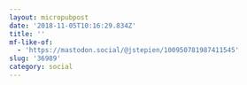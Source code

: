 ```yaml
---
layout: micropubpost
date: '2018-11-05T10:16:29.834Z'
title: ''
mf-like-of:
  - 'https://mastodon.social/@jstepien/100950781987411545'
slug: '36989'
category: social
---
```

